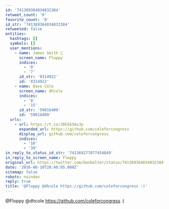 ```yaml
---
id: '741369364834832384'
retweet_count: '0'
favorite_count: '0'
id_str: '741369364834832384'
retweeted: false
entities:
  hashtags: []
  symbols: []
  user_mentions:
    - name: James Smith 💾
      screen_name: Floppy
      indices:
        - '0'
        - '7'
      id_str: '8314922'
      id: '8314922'
    - name: Dave Cole
      screen_name: dhcole
      indices:
        - '8'
        - '15'
      id_str: '59016409'
      id: '59016409'
  urls:
    - url: https://t.co/JDkSb5AsJp
      expanded_url: https://github.com/coleforcongress
      display_url: github.com/coleforcongress
      indices:
        - '16'
        - '39'
in_reply_to_status_id_str: '741369277077454849'
in_reply_to_screen_name: Floppy
original_url: https://twitter.com/benbalter/status/741369364834832384
date: '2016-06-10T20:40:05.000Z'
sitemap: false
robots: noindex
reply: true
title: '@Floppy @dhcole https://github.com/coleforcongress :)'
---
```


@Floppy @dhcole https://github.com/coleforcongress :)
